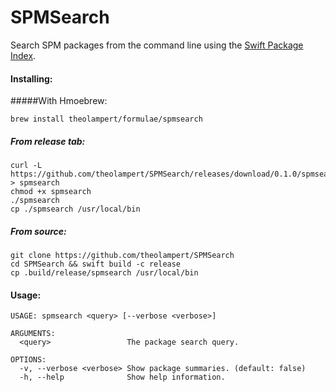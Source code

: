 # SPMSearch

Search SPM packages from the command line using the [Swift Package Index](https://swiftpackageindex.com/).

#### Installing:

#####With Hmoebrew:
```
brew install theolampert/formulae/spmsearch
```

##### From release tab:

```
curl -L https://github.com/theolampert/SPMSearch/releases/download/0.1.0/spmsearch > spmsearch
chmod +x spmsearch
./spmsearch
cp ./spmsearch /usr/local/bin
```

##### From source:
```
git clone https://github.com/theolampert/SPMSearch
cd SPMSearch && swift build -c release
cp .build/release/spmsearch /usr/local/bin
```

#### Usage:
```
USAGE: spmsearch <query> [--verbose <verbose>]

ARGUMENTS:
  <query>                 The package search query.

OPTIONS:
  -v, --verbose <verbose> Show package summaries. (default: false)
  -h, --help              Show help information.
```
